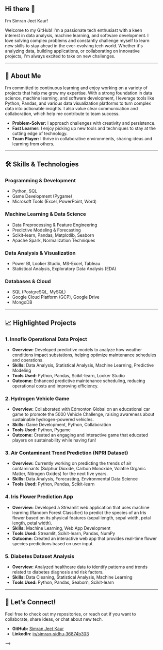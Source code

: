 ## Hi there 👋


I’m Simran Jeet Kaur!

Welcome to my GitHub! I'm a passionate tech enthusiast with a keen interest in data analysis, machine learning, and software development. I love solving complex problems and constantly challenge myself to learn new skills to stay ahead in the ever-evolving tech world. Whether it's analyzing data, building applications, or collaborating on innovative projects, I'm always excited to take on new challenges.

---

## 🧠 About Me

I’m committed to continuous learning and enjoy working on a variety of projects that help me grow my expertise. With a strong foundation in data science, machine learning, and software development, I leverage tools like Python, Pandas, and various data visualization platforms to turn complex data into actionable insights. I also value clear communication and collaboration, which help me contribute to team success.

- **Problem-Solver:** I approach challenges with creativity and persistence.
- **Fast Learner:** I enjoy picking up new tools and techniques to stay at the cutting edge of technology.
- **Team Player:** I thrive in collaborative environments, sharing ideas and learning from others.

---

## 🛠 Skills & Technologies

### **Programming & Development**
- Python, SQL  
- Game Development (Pygame)
- Microsoft Tools (Excel, PowerPoint, Word)

### **Machine Learning & Data Science**
- Data Preprocessing & Feature Engineering  
- Predictive Modeling & Forecasting  
- Scikit-learn, Pandas, Matplotlib, Seaborn
- Apache Spark, Normalization Techniques 

### **Data Analysis & Visualization**
- Power BI, Looker Studio, MS-Excel, Tableau  
- Statistical Analysis, Exploratory Data Analysis (EDA)  

### **Databases & Cloud**
- SQL (PostgreSQL, MySQL)  
- Google Cloud Platform (GCP), Google Drive
- MongoDB

---

## 📈 Highlighted Projects

### 1. Innoflo Operational Data Project

- **Overview:** Developed predictive models to analyze how weather conditions impact substations, helping optimize maintenance schedules and operations.
- **Skills:** Data Analysis, Statistical Analysis, Machine Learning, Predictive Modeling
- **Tools Used:** Python, Pandas, Scikit-learn, Looker Studio
- **Outcome:** Enhanced predictive maintenance scheduling, reducing operational costs and improving efficiency.

### 2. Hydrogen Vehicle Game

- **Overview:** Collaborated with Edmonton Global on an educational car game to promote the 5000 Vehicle Challenge, raising awareness about sustainable hydrogen-powered vehicles.
- **Skills:** Game Development, Python, Collaboration
- **Tools Used:** Python, Pygame
- **Outcome:** Created an engaging and interactive game that educated players on sustainability while having fun!

### 3. Air Contaminant Trend Prediction (NPRI Dataset)

- **Overview:** Currently working on predicting the trends of air contaminants (Sulphur Dioxide, Carbon Monoxide, Volatile Organic Matter, Nitrogen Oxides) for the next five years.
- **Skills:** Data Analysis, Forecasting, Environmental Data Science
- **Tools Used:** Python, Pandas, Scikit-learn

### 4. Iris Flower Prediction App

- **Overview:** Developed a Streamlit web application that uses machine learning (Random Forest Classifier) to predict the species of an Iris flower based on its physical features (sepal length, sepal width, petal length, petal width).
- **Skills:** Machine Learning, Web App Development
- **Tools Used:** Streamlit, Scikit-learn, Pandas, NumPy
- **Outcome:** Created an interactive web app that provides real-time flower species predictions based on user input.

### 5. Diabetes Dataset Analysis

- **Overview:** Analyzed healthcare data to identify patterns and trends related to diabetes diagnosis and risk factors.
- **Skills:** Data Cleaning, Statistical Analysis, Machine Learning
- **Tools Used:** Python, Pandas, Seaborn, Scikit-learn
---

## 💌 Let’s Connect!

Feel free to check out my repositories, or reach out if you want to collaborate, share ideas, or chat about new tech.

- **GitHub:** [Simran Jeet Kaur](https://github.com/Simran80051?tab=projects)
- **LinkedIn:** [in/simran-sidhu-36874b303](https://www.linkedin.com/in/simran-sidhu-36874b303)

-->
